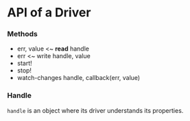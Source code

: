 # API of a Driver

### Methods

* err, value <~ **read** handle
* err <~ write handle, value
* start!
* stop!
* watch-changes handle, callback(err, value)


### Handle

`handle` is an object where its driver understands its properties.
